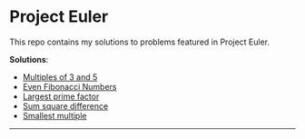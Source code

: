 # Project Euler

This repo contains my solutions to problems featured in
Project Euler.

**Solutions**:

- [Multiples of 3 and 5](src/01.py)
- [Even Fibonacci Numbers](src/02.py)
- [Largest prime factor](src/03.py)
- [Sum square difference](src/04.py)
- [Smallest multiple](src/05.py)

---
